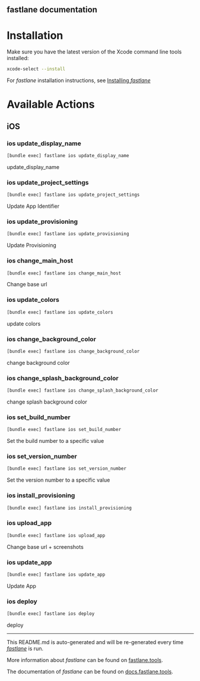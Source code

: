 fastlane documentation
----

# Installation

Make sure you have the latest version of the Xcode command line tools installed:

```sh
xcode-select --install
```

For _fastlane_ installation instructions, see [Installing _fastlane_](https://docs.fastlane.tools/#installing-fastlane)

# Available Actions

## iOS

### ios update_display_name

```sh
[bundle exec] fastlane ios update_display_name
```

update_display_name

### ios update_project_settings

```sh
[bundle exec] fastlane ios update_project_settings
```

Update App Identifier

### ios update_provisioning

```sh
[bundle exec] fastlane ios update_provisioning
```

Update Provisioning

### ios change_main_host

```sh
[bundle exec] fastlane ios change_main_host
```

Change base url

### ios update_colors

```sh
[bundle exec] fastlane ios update_colors
```

update colors

### ios change_background_color

```sh
[bundle exec] fastlane ios change_background_color
```

change background color

### ios change_splash_background_color

```sh
[bundle exec] fastlane ios change_splash_background_color
```

change splash background color

### ios set_build_number

```sh
[bundle exec] fastlane ios set_build_number
```

Set the build number to a specific value

### ios set_version_number

```sh
[bundle exec] fastlane ios set_version_number
```

Set the version number to a specific value

### ios install_provisioning

```sh
[bundle exec] fastlane ios install_provisioning
```



### ios upload_app

```sh
[bundle exec] fastlane ios upload_app
```

Change base url + screenshots

### ios update_app

```sh
[bundle exec] fastlane ios update_app
```

Update App

### ios deploy

```sh
[bundle exec] fastlane ios deploy
```

deploy

----

This README.md is auto-generated and will be re-generated every time [_fastlane_](https://fastlane.tools) is run.

More information about _fastlane_ can be found on [fastlane.tools](https://fastlane.tools).

The documentation of _fastlane_ can be found on [docs.fastlane.tools](https://docs.fastlane.tools).
